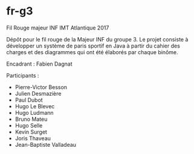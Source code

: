 # fr-g3
Fil Rouge majeur INF IMT Atlantique 2017 

Dépôt pour le fil rouge de la Majeur INF du groupe 3. Le projet consiste à développer un système de paris sportif en Java à partir du cahier des charges et des diagrammes qui ont été élaborés par chaque binôme.

Encadrant : Fabien Dagnat

Participants : 
 - Pierre-Victor Besson
 - Julien Desmazière
 - Paul Dubot
 - Hugo Le Blevec
 - Hugo Ludmann
 - Bruno Mateu
 - Hugo Selle
 - Kevin Surget
 - Joris Thaveau
 - Jean-Baptiste Valladeau
